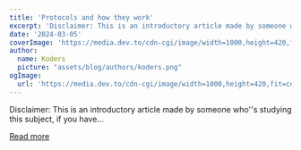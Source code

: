 ```yaml
---
title: 'Protocols and how they work'
excerpt: 'Disclaimer: This is an introductory article made by someone who''s studying this subject, if you have...'
date: '2024-03-05'
coverImage: 'https://media.dev.to/cdn-cgi/image/width=1000,height=420,fit=cover,gravity=auto,format=auto/https%3A%2F%2Fdev-to-uploads.s3.amazonaws.com%2Fuploads%2Farticles%2Fy37bsem7ajktzxse8xuz.jpg'
author:
  name: Koders
  picture: "assets/blog/authors/koders.png"
ogImage:
  url: 'https://media.dev.to/cdn-cgi/image/width=1000,height=420,fit=cover,gravity=auto,format=auto/https%3A%2F%2Fdev-to-uploads.s3.amazonaws.com%2Fuploads%2Farticles%2Fy37bsem7ajktzxse8xuz.jpg'
---
```


Disclaimer: This is an introductory article made by someone who''s studying this subject, if you have...

[Read more](https://dev.to/basementdevs/protocols-and-how-they-work-46cd)
